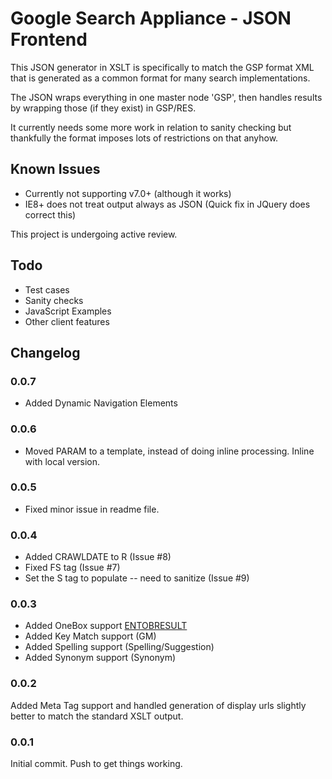 # Google Search Appliance - JSON Frontend

This JSON generator in XSLT is specifically to match the GSP format XML that is generated as a common format for many search implementations.

The JSON wraps everything in one master node 'GSP', then handles results by wrapping those (if they exist) in GSP/RES.

It currently needs some more work in relation to sanity checking but thankfully the format imposes lots of restrictions on that anyhow.

## Known Issues

* Currently not supporting v7.0+ (although it works)
* IE8+ does not treat output always as JSON (Quick fix in JQuery does correct this)

This project is undergoing active review.

## Todo
* Test cases
* Sanity checks
* JavaScript Examples
* Other client features

## Changelog

### 0.0.7
* Added Dynamic Navigation Elements

### 0.0.6
* Moved PARAM to a template, instead of doing inline processing. Inline with local version.

### 0.0.5 
* Fixed minor issue in readme file.

### 0.0.4
* Added CRAWLDATE to R (Issue #8)
* Fixed FS tag (Issue #7)
* Set the S tag to populate -- need to sanitize (Issue #9)

### 0.0.3
* Added OneBox support [ENTOBRESULT](http://code.google.com/apis/searchappliance/documentation/50/oneboxguide.html)
* Added Key Match support (GM)
* Added Spelling support (Spelling/Suggestion)
* Added Synonym support (Synonym)

### 0.0.2
Added Meta Tag support and handled generation of display urls slightly better to match the standard XSLT output.

### 0.0.1
Initial commit. Push to get things working.
